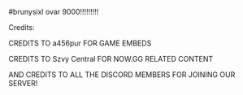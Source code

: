 #brunysixl ovar 9000!!!!!!!!!

Credits:

CREDITS TO a456pur FOR GAME EMBEDS

CREDITS TO Szvy Central FOR NOW.GG RELATED CONTENT

AND CREDITS TO ALL THE DISCORD MEMBERS FOR JOINING OUR SERVER!
